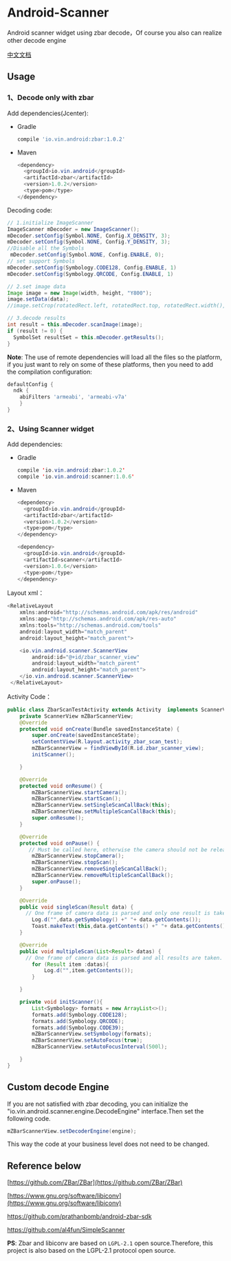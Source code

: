 # Android-Scanner

Android scanner widget using zbar decode，Of course you also can realize other decode engine

[中文文档](./README-CN.md)

## Usage

### 1、Decode only with zbar

Add dependencies(Jcenter):

* Gradle

  ```groovy
  compile 'io.vin.android:zbar:1.0.2'
  ```

  

* Maven

  ```java
  <dependency>
    <groupId>io.vin.android</groupId>
    <artifactId>zbar</artifactId>
    <version>1.0.2</version>
    <type>pom</type>
  </dependency>
  ```

Decoding code:
```java
// 1.initialize ImageScanner
ImageScanner mDecoder = new ImageScanner();
mDecoder.setConfig(Symbol.NONE, Config.X_DENSITY, 3);
mDecoder.setConfig(Symbol.NONE, Config.Y_DENSITY, 3);
//Disable all the Symbols
 mDecoder.setConfig(Symbol.NONE, Config.ENABLE, 0);
// set support Symbols
mDecoder.setConfig(Symbology.CODE128, Config.ENABLE, 1)
mDecoder.setConfig(Symbology.QRCODE, Config.ENABLE, 1)

// 2.set image data
Image image = new Image(width, height, "Y800");
image.setData(data);
//image.setCrop(rotatedRect.left, rotatedRect.top, rotatedRect.width(), rotatedRect.height());

// 3.decode results
int result = this.mDecoder.scanImage(image);
if (result != 0) {
  SymbolSet resultSet = this.mDecoder.getResults();
}
```

**Note**: The use of remote dependencies will load all the files so the platform, if you just want to rely on some of these platforms, then you need to add the compilation configuration:

```groovy
defaultConfig {
  ndk {
    abiFilters 'armeabi', 'armeabi-v7a'
	}
}
```

### 2、Using Scanner widget

Add dependencies:

* Gradle

  ```java
  compile 'io.vin.android:zbar:1.0.2'
  compile 'io.vin.android:scanner:1.0.6'
  ```

  

* Maven

  ```java
  <dependency>
    <groupId>io.vin.android</groupId>
    <artifactId>zbar</artifactId>
    <version>1.0.2</version>
    <type>pom</type>
  </dependency>
  
  <dependency>
    <groupId>io.vin.android</groupId>
    <artifactId>scanner</artifactId>
    <version>1.0.6</version>
    <type>pom</type>
  </dependency>
  ```

Layout xml：

```java
<RelativeLayout
    xmlns:android="http://schemas.android.com/apk/res/android"
    xmlns:app="http://schemas.android.com/apk/res-auto"
    xmlns:tools="http://schemas.android.com/tools"
    android:layout_width="match_parent"
    android:layout_height="match_parent">

    <io.vin.android.scanner.ScannerView
        android:id="@+id/zbar_scanner_view"
        android:layout_width="match_parent"
        android:layout_height="match_parent">
    </io.vin.android.scanner.ScannerView>
 </RelativeLayout>
```

Activity Code：

```java
public class ZbarScanTestActivity extends Activity  implements ScannerView.SingleScanCallBack , ScannerView.MultipleScanCallBack{
    private ScannerView mZBarScannerView;
    @Override
    protected void onCreate(Bundle savedInstanceState) {
        super.onCreate(savedInstanceState);
        setContentView(R.layout.activity_zbar_scan_test);
        mZBarScannerView = findViewById(R.id.zbar_scanner_view);
        initScanner();

    }

    @Override
    protected void onResume() {
        mZBarScannerView.startCamera();
        mZBarScannerView.startScan();
        mZBarScannerView.setSingleScanCallBack(this);
        mZBarScannerView.setMultipleScanCallBack(this); 
        super.onResume();
    }

    @Override
    protected void onPause() {
       // Must be called here, otherwise the camera should not be released properly.
        mZBarScannerView.stopCamera();
        mZBarScannerView.stopScan();
        mZBarScannerView.removeSingleScanCallBack();
        mZBarScannerView.removeMultipleScanCallBack();
        super.onPause();
    }

    @Override
    public void singleScan(Result data) {
      // One frame of camera data is parsed and only one result is taken.
        Log.d("",data.getSymbology() +" "+ data.getContents());
        Toast.makeText(this,data.getContents() +" "+ data.getContents(),Toast.LENGTH_SHORT).show();
    }

    @Override
    public void multipleScan(List<Result> datas) {
      // One frame of camera data is parsed and all results are taken.
        for (Result item :datas){
            Log.d("",item.getContents());
        }

    }

    private void initScanner(){
        List<Symbology> formats = new ArrayList<>();
        formats.add(Symbology.CODE128);
        formats.add(Symbology.QRCODE);
        formats.add(Symbology.CODE39);
        mZBarScannerView.setSymbology(formats);
        mZBarScannerView.setAutoFocus(true);
        mZBarScannerView.setAutoFocusInterval(500l);

    }
}
```



## Custom decode Engine

If you are not satisfied with zbar decoding, you can initialize  the "io.vin.android.scanner.engine.DecodeEngine" interface.Then set the following code.

```java
mZBarScannerView.setDecoderEngine(engine);
```

This way the code at your business level does not need to be changed.



## Reference below

[https://github.com/ZBar/ZBar](https://github.com/ZBar/ZBar)  

[https://www.gnu.org/software/libiconv](https://www.gnu.org/software/libiconv)  

https://github.com/prathanbomb/android-zbar-sdk

https://github.com/al4fun/SimpleScanner



**PS**: Zbar and libiconv are based on `LGPL-2.1` open source.Therefore, this project is also based on the LGPL-2.1 protocol open source.